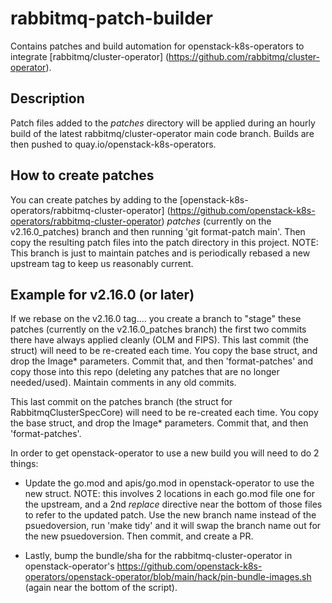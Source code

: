 # rabbitmq-patch-builder

Contains patches and build automation for openstack-k8s-operators to integrate [rabbitmq/cluster-operator] (https://github.com/rabbitmq/cluster-operator).

## Description

Patch files added to the *patches* directory will be applied during an hourly build of the latest rabbitmq/cluster-operator main code branch. Builds are then pushed to quay.io/openstack-k8s-operators.

## How to create patches

You can create patches by adding to the [openstack-k8s-operators/rabbitmq-cluster-operator] (https://github.com/openstack-k8s-operators/rabbitmq-cluster-operator) *patches* (currently on the v2.16.0\_patches) branch and then running 'git format-patch main'. Then copy the resulting patch files into the patch directory in this project. NOTE: This branch is just to maintain patches and is periodically rebased a new upstream tag to keep us reasonably current.

## Example for v2.16.0 (or later)
If we rebase on the v2.16.0 tag.... you create a branch to "stage" these patches (currently on the v2.16.0\_patches branch)
the first two commits there have always applied cleanly (OLM and FIPS). This last commit (the struct) will need to
be re-created each time. You copy the base struct, and drop the Image* parameters. Commit that, and then 'format-patches' and
copy those into this repo (deleting any patches that are no longer needed/used). Maintain comments in any old commits.

This last commit on the patches branch (the struct for RabbitmqClusterSpecCore) will need to be re-created each time.
You copy the base struct, and drop the Image* parameters. Commit that, and then 'format-patches'.

In order to get openstack-operator to use a new build you will need to do 2 things:

* Update the go.mod and apis/go.mod in openstack-operator to use the new struct. NOTE: this involves 2 locations
  in each go.mod file one for the upstream, and a 2nd *replace* directive near the bottom of those files to refer
  to the updated patch. Use the new branch name instead of the psuedoversion, run 'make tidy' and it will swap
  the branch name out for the new psuedoversion. Then commit, and create a PR.

* Lastly, bump the bundle/sha for the rabbitmq-cluster-operator in openstack-operator's https://github.com/openstack-k8s-operators/openstack-operator/blob/main/hack/pin-bundle-images.sh (again near the bottom of the script).
